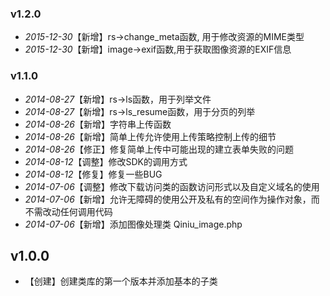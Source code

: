 ### v1.2.0

* *2015-12-30*【新增】rs->change_meta函数, 用于修改资源的MIME类型
* *2015-12-30*【新增】image->exif函数,用于获取图像资源的EXIF信息

### v1.1.0

* *2014-08-27*【新增】rs->ls函数，用于列举文件
* *2014-08-27*【新增】rs->ls_resume函数，用于分页的列举
* *2014-08-26*【新增】字符串上传函数
* *2014-08-26*【新增】简单上传允许使用上传策略控制上传的细节
* *2014-08-26*【修正】修复简单上传中可能出现的建立表单失败的问题
* *2014-08-12*【调整】修改SDK的调用方式
* *2014-08-12*【修复】修复一些BUG
* *2014-07-06*【调整】修改下载访问类的函数访问形式以及自定义域名的使用
* *2014-07-06*【新增】允许无障碍的使用公开及私有的空间作为操作对象，而不需改动任何调用代码
* *2014-07-06*【新增】添加图像处理类 Qiniu_image.php

## v1.0.0

* 【创建】创建类库的第一个版本并添加基本的子类

